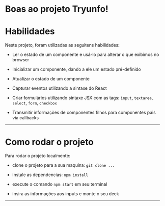 # Boas ao projeto Tryunfo!

# Habilidades
Neste projeto, foram utilizadas as seguitens habilidades:

  * Ler o estado de um componente e usá-lo para alterar o que exibimos no browser

  * Inicializar um componente, dando a ele um estado pré-definido

  * Atualizar o estado de um componente

  * Capturar eventos utilizando a sintaxe do React

  * Criar formulários utilizando sintaxe JSX com as tags: `input`, `textarea`, `select`, `form`, `checkbox`

  * Transmitir informações de componentes filhos para componentes pais via callbacks

---

# Como rodar o projeto
Para rodar o projeto localmente:
  
  * clone o projeto para a sua maquina: `git clone ...`

  * instale as dependencias: `npm install`

  * execute o comando `npm start` em seu terminal

  * insira as informações aos inputs e monte o seu deck

---
